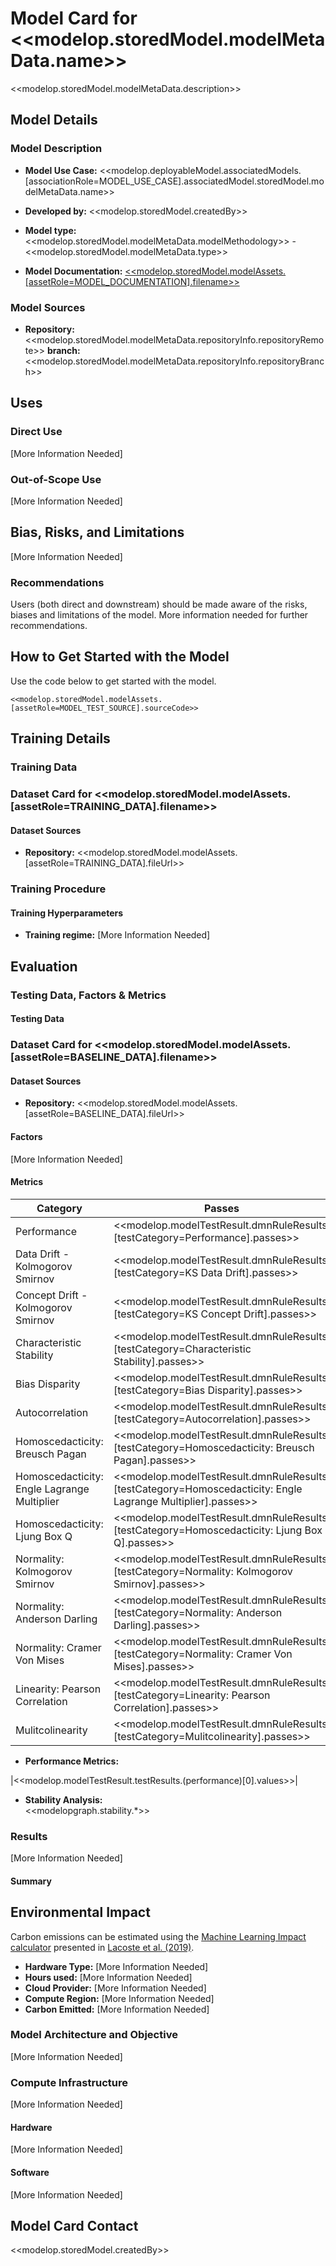 # Model Card for <<modelop.storedModel.modelMetaData.name>>

<!-- Provide a quick summary of what the model is/does. -->
<<modelop.storedModel.modelMetaData.description>>

## Model Details

### Model Description

<!-- Provide a longer summary of what this model is. -->

- **Model Use Case:** <<modelop.deployableModel.associatedModels.[associationRole=MODEL_USE_CASE].associatedModel.storedModel.modelMetaData.name>>

- **Developed by:** <<modelop.storedModel.createdBy>>
- **Model type:** <<modelop.storedModel.modelMetaData.modelMethodology>> - <<modelop.storedModel.modelMetaData.type>>
- **Model Documentation:** <a href="<<modelop.storedModel.modelAssets.[assetRole=MODEL_DOCUMENTATION].fileUrl>>"><<modelop.storedModel.modelAssets.[assetRole=MODEL_DOCUMENTATION].filename>></a>

### Model Sources

<!-- Provide the basic links for the model. -->

- **Repository:** <<modelop.storedModel.modelMetaData.repositoryInfo.repositoryRemote>> **branch:** <<modelop.storedModel.modelMetaData.repositoryInfo.repositoryBranch>>

## Uses

<!-- Address questions around how the model is intended to be used, including the foreseeable users of the model and those affected by the model. -->

### Direct Use

<!-- This section is for the model use without fine-tuning or plugging into a larger ecosystem/app. -->

[More Information Needed]

### Out-of-Scope Use

<!-- This section addresses misuse, malicious use, and uses that the model will not work well for. -->

[More Information Needed]

## Bias, Risks, and Limitations

<!-- This section is meant to convey both technical and sociotechnical limitations. -->

[More Information Needed]

### Recommendations

<!-- This section is meant to convey recommendations with respect to the bias, risk, and technical limitations. -->

Users (both direct and downstream) should be made aware of the risks, biases and limitations of the model. More information needed for further recommendations.

## How to Get Started with the Model

Use the code below to get started with the model.

```
<<modelop.storedModel.modelAssets.[assetRole=MODEL_TEST_SOURCE].sourceCode>>
```
## Training Details

### Training Data

<!-- This should link to a Dataset Card, perhaps with a short stub of information on what the training data is all about as well as documentation related to data pre-processing or additional filtering. -->
### Dataset Card for <<modelop.storedModel.modelAssets.[assetRole=TRAINING_DATA].filename>>

#### Dataset Sources

- **Repository:** <<modelop.storedModel.modelAssets.[assetRole=TRAINING_DATA].fileUrl>>

### Training Procedure

<!-- This relates heavily to the Technical Specifications. Content here should link to that section when it is relevant to the training procedure. -->

#### Training Hyperparameters

- **Training regime:** [More Information Needed] <!--fp32, fp16 mixed precision, bf16 mixed precision, bf16 non-mixed precision, fp16 non-mixed precision, fp8 mixed precision -->

## Evaluation

<!-- This section describes the evaluation protocols and provides the results. -->

### Testing Data, Factors & Metrics

#### Testing Data

<!-- This should link to a Dataset Card if possible. -->
### Dataset Card for <<modelop.storedModel.modelAssets.[assetRole=BASELINE_DATA].filename>>

#### Dataset Sources

- **Repository:** <<modelop.storedModel.modelAssets.[assetRole=BASELINE_DATA].fileUrl>>

#### Factors

<!-- These are the things the evaluation is disaggregating by, e.g., subpopulations or domains. -->

[More Information Needed]

#### Metrics

<!-- These are the evaluation metrics being used, ideally with a description of why. -->

|Category| Passes                                                                                                       | Reason                                                                                                       |
|-|--------------------------------------------------------------------------------------------------------------|--------------------------------------------------------------------------------------------------------------|
|Performance| <<modelop.modelTestResult.dmnRuleResults.[testCategory=Performance].passes>>                                 | <<modelop.modelTestResult.dmnRuleResults.[testCategory=Performance].reason>>                                 |
|Data Drift - Kolmogorov Smirnov| <<modelop.modelTestResult.dmnRuleResults.[testCategory=KS Data Drift].passes>>                               | <<modelop.modelTestResult.dmnRuleResults.[testCategory=KS Data Drift].reason>>                               |
|Concept Drift - Kolmogorov Smirnov| <<modelop.modelTestResult.dmnRuleResults.[testCategory=KS Concept Drift].passes>>                            | <<modelop.modelTestResult.dmnRuleResults.[testCategory=KS Concept Drift].reason>>                            |
|Characteristic Stability| <<modelop.modelTestResult.dmnRuleResults.[testCategory=Characteristic Stability].passes>>                    | <<modelop.modelTestResult.dmnRuleResults.[testCategory=Characteristic Stability].reason>>                    |
|Bias Disparity| <<modelop.modelTestResult.dmnRuleResults.[testCategory=Bias Disparity].passes>>                              | <<modelop.modelTestResult.dmnRuleResults.[testCategory=Bias Disparity].reason>>                              |
|Autocorrelation| <<modelop.modelTestResult.dmnRuleResults.[testCategory=Autocorrelation].passes>>                             | <<modelop.modelTestResult.dmnRuleResults.[testCategory=Autocorrelation].reason>>                             |
|Homoscedacticity: Breusch Pagan| <<modelop.modelTestResult.dmnRuleResults.[testCategory=Homoscedacticity: Breusch Pagan].passes>>             | <<modelop.modelTestResult.dmnRuleResults.[testCategory=Homoscedacticity: Breusch Pagan].reason>>             |
|Homoscedacticity: Engle Lagrange Multiplier| <<modelop.modelTestResult.dmnRuleResults.[testCategory=Homoscedacticity: Engle Lagrange Multiplier].passes>> | <<modelop.modelTestResult.dmnRuleResults.[testCategory=Homoscedacticity: Engle Lagrange Multiplier].reason>> |
|Homoscedacticity: Ljung Box Q| <<modelop.modelTestResult.dmnRuleResults.[testCategory=Homoscedacticity: Ljung Box Q].passes>>               | <<modelop.modelTestResult.dmnRuleResults.[testCategory=Homoscedacticity: Ljung Box Q].reason>>               |
|Normality: Kolmogorov Smirnov| <<modelop.modelTestResult.dmnRuleResults.[testCategory=Normality: Kolmogorov Smirnov].passes>>               | <<modelop.modelTestResult.dmnRuleResults.[testCategory=Normality: Kolmogorov Smirnov].reason>>               |
|Normality: Anderson Darling| <<modelop.modelTestResult.dmnRuleResults.[testCategory=Normality: Anderson Darling].passes>>                 | <<modelop.modelTestResult.dmnRuleResults.[testCategory=Normality: Anderson Darling].reason>>                 |
|Normality: Cramer Von Mises| <<modelop.modelTestResult.dmnRuleResults.[testCategory=Normality: Cramer Von Mises].passes>>                 | <<modelop.modelTestResult.dmnRuleResults.[testCategory=Normality: Cramer Von Mises].reason>>                 |
|Linearity: Pearson Correlation| <<modelop.modelTestResult.dmnRuleResults.[testCategory=Linearity: Pearson Correlation].passes>>              | <<modelop.modelTestResult.dmnRuleResults.[testCategory=Linearity: Pearson Correlation].reason>>              |
|Mulitcolinearity| <<modelop.modelTestResult.dmnRuleResults.[testCategory=Mulitcolinearity].passes>>                            | <<modelop.modelTestResult.dmnRuleResults.[testCategory=Mulitcolinearity].reason>>                            |

- **Performance Metrics:**<br>

|<<modelop.modelTestResult.testResults.(performance)[0].values>>|

- **Stability Analysis:**<br> <<modelopgraph.stability.*>>

### Results

[More Information Needed]

#### Summary

## Environmental Impact

<!-- Total emissions (in grams of CO2eq) and additional considerations, such as electricity usage, go here. Edit the suggested text below accordingly -->

Carbon emissions can be estimated using the [Machine Learning Impact calculator](https://mlco2.github.io/impact#compute) presented in [Lacoste et al. (2019)](https://arxiv.org/abs/1910.09700).

- **Hardware Type:** [More Information Needed]
- **Hours used:** [More Information Needed]
- **Cloud Provider:** [More Information Needed]
- **Compute Region:** [More Information Needed]
- **Carbon Emitted:** [More Information Needed]

### Model Architecture and Objective

[More Information Needed]

### Compute Infrastructure

[More Information Needed]

#### Hardware

[More Information Needed]

#### Software

[More Information Needed]

## Model Card Contact

<<modelop.storedModel.createdBy>>


